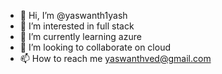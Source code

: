 - 👋 Hi, I’m @yaswanth1yash
- 👀 I’m interested in full stack 
- 🌱 I’m currently learning azure
- 💞️ I’m looking to collaborate on cloud 
- 📫 How to reach me yaswanthved@gmail.com 

<!---
yaswanth1yash/yaswanth1yash is a ✨ special ✨ repository because its `README.md` (this file) appears on your GitHub profile.
You can click the Preview link to take a look at your changes.
--->

